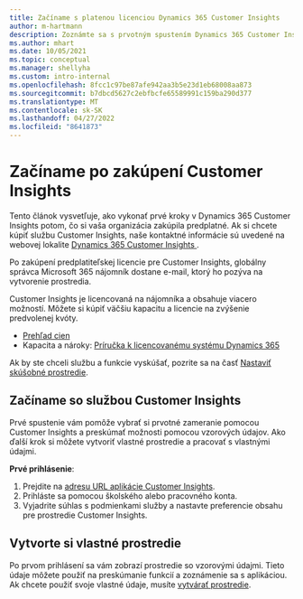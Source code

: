 ```yaml
---
title: Začíname s platenou licenciou Dynamics 365 Customer Insights
author: m-hartmann
description: Zoznámte sa s prvotným spustením Dynamics 365 Customer Insights a preskúmajte jeho možnosti.
ms.author: mhart
ms.date: 10/05/2021
ms.topic: conceptual
ms.manager: shellyha
ms.custom: intro-internal
ms.openlocfilehash: 8fcc1c97be87afe942aa3b5e23d1eb68008aa873
ms.sourcegitcommit: b7dbcd5627c2ebfbcfe65589991c159ba290d377
ms.translationtype: MT
ms.contentlocale: sk-SK
ms.lasthandoff: 04/27/2022
ms.locfileid: "8641873"
---
```

# <a name="get-started-after-purchasing-customer-insights"></a>Začíname po zakúpení Customer Insights

Tento článok vysvetľuje, ako vykonať prvé kroky v Dynamics 365 Customer Insights potom, čo si vaša organizácia zakúpila predplatné. Ak si chcete kúpiť službu Customer Insights, naše kontaktné informácie sú uvedené na webovej lokalite [Dynamics 365 Customer Insights ](https://dynamics.microsoft.com/ai/customer-insights/). 

Po zakúpení predplatiteľskej licencie pre Customer Insights, globálny správca Microsoft 365 nájomník dostane e-mail, ktorý ho pozýva na vytvorenie prostredia. 

Customer Insights je licencovaná na nájomníka a obsahuje viacero možností. Môžete si kúpiť väčšiu kapacitu a licencie na zvýšenie predvolenej kvóty. 
- [Prehľad cien](https://dynamics.microsoft.com/ai/customer-insights/pricing/)
- Kapacita a nároky: [Príručka k licencovanému systému Dynamics 365](https://go.microsoft.com/fwlink/?LinkId=866544)

Ak by ste chceli službu a funkcie vyskúšať, pozrite sa na časť [Nastaviť skúšobné prostredie](trial-signup.md).

## <a name="start-with-customer-insights"></a>Začíname so službou Customer Insights

Prvé spustenie vám pomôže vybrať si prvotné zameranie pomocou Customer Insights a preskúmať možnosti pomocou vzorových údajov. Ako ďalší krok si môžete vytvoriť vlastné prostredie a pracovať s vlastnými údajmi.

**Prvé prihlásenie**:

1. Prejdite na [adresu URL aplikácie Customer Insights](https://home.ci.ai.dynamics.com).
1. Prihláste sa pomocou školského alebo pracovného konta. 
1. Vyjadrite súhlas s podmienkami služby a nastavte preferencie obsahu pre prostredie Customer Insights.

## <a name="create-your-own-environment"></a>Vytvorte si vlastné prostredie

Po prvom prihlásení sa vám zobrazí prostredie so vzorovými údajmi. Tieto údaje môžete použiť na preskúmanie funkcií a zoznámenie sa s aplikáciou. Ak chcete použiť svoje vlastné údaje, musíte [vytvárať prostredie](create-environment.md).
